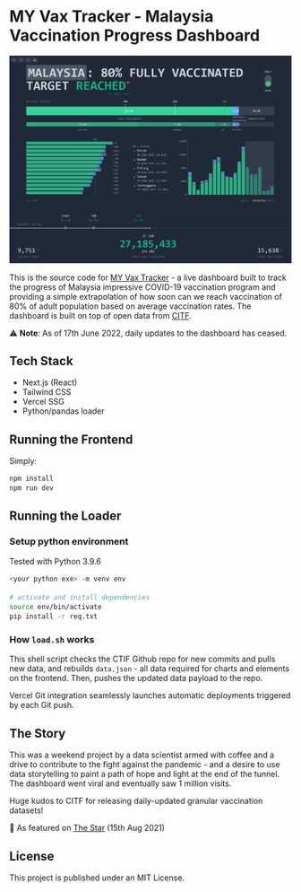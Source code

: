 # MY Vax Tracker - Malaysia Vaccination Progress Dashboard

![MY Vax Tracker homepage](https://github.com/shenghann/my-vax-progress/blob/master/public/homepage.jpg?raw=true)

This is the source code for [MY Vax Tracker](https://vax.tehcpeng.net/) - a live dashboard built to track the progress of Malaysia impressive COVID-19 vaccination program and providing a simple extrapolation of how soon can we reach vaccination of 80% of adult population based on average vaccination rates. The dashboard is built on top of open data from [CITF](https://github.com/CITF-Malaysia/citf-public).

:warning: **Note**: As of 17th June 2022, daily updates to the dashboard has ceased.

## Tech Stack

- Next.js (React)
- Tailwind CSS
- Vercel SSG
- Python/pandas loader

## Running the Frontend
Simply:
```bash
npm install
npm run dev
```
## Running the Loader
### Setup python environment
Tested with Python 3.9.6
```bash
<your python exe> -m venv env

# activate and install dependencies
source env/bin/activate
pip install -r req.txt
```
### How `load.sh` works
This shell script checks the CTIF Github repo for new commits and pulls new data, and rebuilds `data.json` - all data required for charts and elements on the frontend. Then, pushes the updated data payload to the repo.

Vercel Git integration seamlessly launches automatic deployments triggered by each Git push.

## The Story
This was a weekend project by a data scientist armed with coffee and a drive to contribute to the fight against the pandemic - and a desire to use data storytelling to paint a path of hope and light at the end of the tunnel. The dashboard went viral and eventually saw 1 million visits.

Huge kudos to CITF for releasing daily-updated granular vaccination datasets!

:tada: As featured on [The Star](https://www.thestar.com.my/news/nation/2021/08/15/tech-savvy-guys-step-up) (15th Aug 2021)
## License

This project is published under an MIT License.

